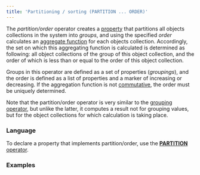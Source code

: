 ```yaml
---
title: 'Partitioning / sorting (PARTITION ... ORDER)'
---
```


The *partition/order* operator creates a [property](Properties.md) that partitions all objects collections in the system into *groups*, and using the specified *order* calculates an [aggregate function](Set-operations_4391029.html#Setoperations-func) for each objects collection. Accordingly, the set on which this aggregating function is calculated is determined as following: all object collections of the group of this object collection, and the order of which is less than or equal to the order of this object collection. 

Groups in this operator are defined as a set of properties (*groupings*), and the order is defined as a list of properties and a marker of increasing or decreasing. If the aggregation function is not [commutative](Set-operations_4391029.html#Setoperations-commutative), the order must be uniquely determined. 

Note that the partition/order operator is very similar to the [grouping operator](Grouping_GROUP.md), but unlike the latter, it computes a result not for grouping values, but for the object collections for which calculation is taking place.

### Language

To declare a property that implements partition/order, use the [**PARTITION** operator](PARTITION_operator.md). 

### Examples

